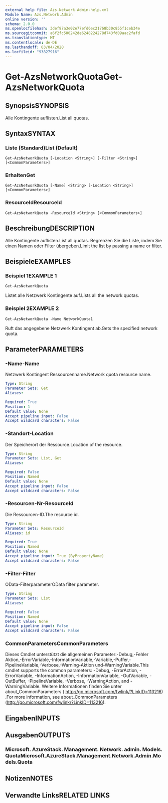 ```yaml
---
external help file: Azs.Network.Admin-help.xml
Module Name: Azs.Network.Admin
online version: ''
schema: 2.0.0
ms.openlocfilehash: 3def97a3e02e77efd6ec21768b30c855f1ceb34e
ms.sourcegitcommit: a6f2fc500242de6248224278d743fd09aac2fafd
ms.translationtype: MT
ms.contentlocale: de-DE
ms.lasthandoff: 03/04/2020
ms.locfileid: "93827916"
---
```

# <span data-ttu-id="689ef-101">Get-AzsNetworkQuota</span><span class="sxs-lookup"><span data-stu-id="689ef-101">Get-AzsNetworkQuota</span></span>

## <span data-ttu-id="689ef-102">Synopsis</span><span class="sxs-lookup"><span data-stu-id="689ef-102">SYNOPSIS</span></span>
<span data-ttu-id="689ef-103">Alle Kontingente auflisten.</span><span class="sxs-lookup"><span data-stu-id="689ef-103">List all quotas.</span></span>

## <span data-ttu-id="689ef-104">Syntax</span><span class="sxs-lookup"><span data-stu-id="689ef-104">SYNTAX</span></span>

### <span data-ttu-id="689ef-105">Liste (Standard)</span><span class="sxs-lookup"><span data-stu-id="689ef-105">List (Default)</span></span>
```
Get-AzsNetworkQuota [-Location <String>] [-Filter <String>] [<CommonParameters>]
```

### <span data-ttu-id="689ef-106">Erhalten</span><span class="sxs-lookup"><span data-stu-id="689ef-106">Get</span></span>
```
Get-AzsNetworkQuota [-Name] <String> [-Location <String>] [<CommonParameters>]
```

### <span data-ttu-id="689ef-107">ResourceId</span><span class="sxs-lookup"><span data-stu-id="689ef-107">ResourceId</span></span>
```
Get-AzsNetworkQuota -ResourceId <String> [<CommonParameters>]
```

## <span data-ttu-id="689ef-108">Beschreibung</span><span class="sxs-lookup"><span data-stu-id="689ef-108">DESCRIPTION</span></span>
<span data-ttu-id="689ef-109">Alle Kontingente auflisten.</span><span class="sxs-lookup"><span data-stu-id="689ef-109">List all quotas.</span></span>
<span data-ttu-id="689ef-110">Begrenzen Sie die Liste, indem Sie einen Namen oder Filter übergeben.</span><span class="sxs-lookup"><span data-stu-id="689ef-110">Limit the list by passing a name or filter.</span></span>

## <span data-ttu-id="689ef-111">Beispiele</span><span class="sxs-lookup"><span data-stu-id="689ef-111">EXAMPLES</span></span>

### <span data-ttu-id="689ef-112">Beispiel 1</span><span class="sxs-lookup"><span data-stu-id="689ef-112">EXAMPLE 1</span></span>
```
Get-AzsNetworkQuota
```

<span data-ttu-id="689ef-113">Listet alle Netzwerk Kontingente auf.</span><span class="sxs-lookup"><span data-stu-id="689ef-113">Lists all the  network quotas.</span></span>

### <span data-ttu-id="689ef-114">Beispiel 2</span><span class="sxs-lookup"><span data-stu-id="689ef-114">EXAMPLE 2</span></span>
```
Get-AzsNetworkQuota -Name NetworkQuota1
```

<span data-ttu-id="689ef-115">Ruft das angegebene Netzwerk Kontingent ab.</span><span class="sxs-lookup"><span data-stu-id="689ef-115">Gets the specified network quota.</span></span>

## <span data-ttu-id="689ef-116">Parameter</span><span class="sxs-lookup"><span data-stu-id="689ef-116">PARAMETERS</span></span>

### <span data-ttu-id="689ef-117">-Name</span><span class="sxs-lookup"><span data-stu-id="689ef-117">-Name</span></span>
<span data-ttu-id="689ef-118">Netzwerk Kontingent Ressourcenname.</span><span class="sxs-lookup"><span data-stu-id="689ef-118">Network quota resource name.</span></span>

```yaml
Type: String
Parameter Sets: Get
Aliases:

Required: True
Position: 1
Default value: None
Accept pipeline input: False
Accept wildcard characters: False
```

### <span data-ttu-id="689ef-119">-Standort</span><span class="sxs-lookup"><span data-stu-id="689ef-119">-Location</span></span>
<span data-ttu-id="689ef-120">Der Speicherort der Ressource.</span><span class="sxs-lookup"><span data-stu-id="689ef-120">Location of the resource.</span></span>

```yaml
Type: String
Parameter Sets: List, Get
Aliases:

Required: False
Position: Named
Default value: None
Accept pipeline input: False
Accept wildcard characters: False
```

### <span data-ttu-id="689ef-121">-Resourcen-Nr</span><span class="sxs-lookup"><span data-stu-id="689ef-121">-ResourceId</span></span>
<span data-ttu-id="689ef-122">Die Ressourcen-ID.</span><span class="sxs-lookup"><span data-stu-id="689ef-122">The resource id.</span></span>

```yaml
Type: String
Parameter Sets: ResourceId
Aliases: id

Required: True
Position: Named
Default value: None
Accept pipeline input: True (ByPropertyName)
Accept wildcard characters: False
```

### <span data-ttu-id="689ef-123">-Filter</span><span class="sxs-lookup"><span data-stu-id="689ef-123">-Filter</span></span>
<span data-ttu-id="689ef-124">OData-Filterparameter</span><span class="sxs-lookup"><span data-stu-id="689ef-124">OData filter parameter.</span></span>

```yaml
Type: String
Parameter Sets: List
Aliases:

Required: False
Position: Named
Default value: None
Accept pipeline input: False
Accept wildcard characters: False
```

### <span data-ttu-id="689ef-125">CommonParameters</span><span class="sxs-lookup"><span data-stu-id="689ef-125">CommonParameters</span></span>
<span data-ttu-id="689ef-126">Dieses Cmdlet unterstützt die allgemeinen Parameter:-Debug,-Fehler Aktion,-ErrorVariable,-InformationVariable,-Variable,-Puffer,-PipelineVariable,-Verbose,-Warning-Aktion und-WarningVariable.</span><span class="sxs-lookup"><span data-stu-id="689ef-126">This cmdlet supports the common parameters: -Debug, -ErrorAction, -ErrorVariable, -InformationAction, -InformationVariable, -OutVariable, -OutBuffer, -PipelineVariable, -Verbose, -WarningAction, and -WarningVariable.</span></span> <span data-ttu-id="689ef-127">Weitere Informationen finden Sie unter about_CommonParameters ( http://go.microsoft.com/fwlink/?LinkID=113216) .</span><span class="sxs-lookup"><span data-stu-id="689ef-127">For more information, see about_CommonParameters (http://go.microsoft.com/fwlink/?LinkID=113216).</span></span>

## <span data-ttu-id="689ef-128">Eingaben</span><span class="sxs-lookup"><span data-stu-id="689ef-128">INPUTS</span></span>

## <span data-ttu-id="689ef-129">Ausgaben</span><span class="sxs-lookup"><span data-stu-id="689ef-129">OUTPUTS</span></span>

### <span data-ttu-id="689ef-130">Microsoft. AzureStack. Management. Network. admin. Models. Quota</span><span class="sxs-lookup"><span data-stu-id="689ef-130">Microsoft.AzureStack.Management.Network.Admin.Models.Quota</span></span>

## <span data-ttu-id="689ef-131">Notizen</span><span class="sxs-lookup"><span data-stu-id="689ef-131">NOTES</span></span>

## <span data-ttu-id="689ef-132">Verwandte Links</span><span class="sxs-lookup"><span data-stu-id="689ef-132">RELATED LINKS</span></span>
